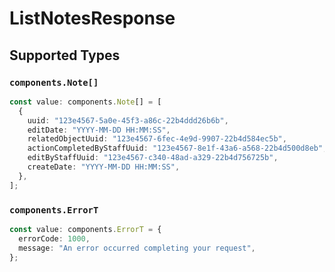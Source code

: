 # ListNotesResponse


## Supported Types

### `components.Note[]`

```typescript
const value: components.Note[] = [
  {
    uuid: "123e4567-5a0e-45f3-a86c-22b4ddd26b6b",
    editDate: "YYYY-MM-DD HH:MM:SS",
    relatedObjectUuid: "123e4567-6fec-4e9d-9907-22b4d584ec5b",
    actionCompletedByStaffUuid: "123e4567-8e1f-43a6-a568-22b4d500d8eb",
    editByStaffUuid: "123e4567-c340-48ad-a329-22b4d756725b",
    createDate: "YYYY-MM-DD HH:MM:SS",
  },
];
```

### `components.ErrorT`

```typescript
const value: components.ErrorT = {
  errorCode: 1000,
  message: "An error occurred completing your request",
};
```

